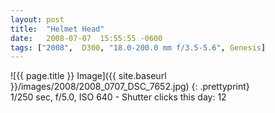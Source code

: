 ```yaml
---
layout: post
title:  "Helmet Head"
date:   2008-07-07  15:55:55 -0600
tags: ["2008",  D300, "18.0-200.0 mm f/3.5-5.6", Genesis]
---
```

![{{ page.title }} Image]({{ site.baseurl }}/images/2008/2008_0707_DSC_7652.jpg)
{: .prettyprint}   
1/250 sec, f/5.0, ISO 640 - Shutter clicks this day: 12